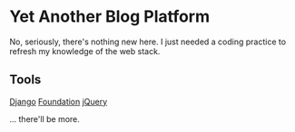 Yet Another Blog Platform
=========================

No, seriously, there's nothing new here. I just needed a coding practice to refresh my knowledge of the web stack.

Tools
-----

[Django](http://djangoproject.com)
[Foundation](http://foundation.zurb.com)
[jQuery](http://jquery.com)

... there'll be more.